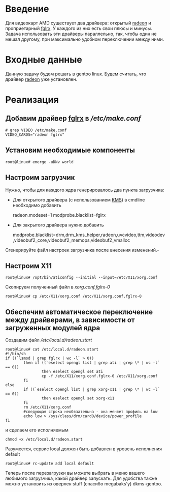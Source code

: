 # Введение

Для видеокарт AMD существует два драйвера: открытый
[radeon](http://en.gentoo-wiki.com/wiki/Radeon) и проприетарный
[fglrx](http://en.gentoo-wiki.com/wiki/Fglrx). У каждого из них есть
свои плюсы и минусы. Задача использовать эти драйверы параллельно,
так, чтобы один не мешал другому, при максимально удобном переключении
между ними.

# Входные данные

Данную задачу будем решать в gentoo linux. Будем считать, что драйвер
[radeon](http://en.gentoo-wiki.com/wiki/Radeon) уже установлен.

# Реализация

## Добавим драйвер [fglrx](http://en.gentoo-wiki.com/wiki/Fglrx) в */etc/make.conf*

    # grep VIDEO /etc/make.conf
    VIDEO_CARDS="radeon fglrx"

## Установим необходимые компоненты

    root@linux# emerge -uDNv world

## Настроим загрузчик

Нужно, чтобы для каждого ядра генерировалось два пункта загрузчика:

  - Для открытого драйвера (с использованием
    [KMS](https://wiki.archlinux.org/index.php/Kernel_Mode_Setting)) в
    cmdline необходимо добавить


    radeon.modeset=1 modprobe.blacklist=fglrx

  - Для закрытого драйвера нужно добавить


    modprobe.blacklist=drm,drm_kms_helper,radeon,uvcvideo,ttm,videodev,videobuf2_core,videobuf2_memops,videobuf2_vmalloc

Сгенерируйте файл настроек загрузчика после внесения изменений.-

## Настроим X11

    root@linux# /opt/bin/aticonfig --initial --input=/etc/X11/xorg.conf

Скопируем полученный файл в *xorg.conf.fglrx-0*

    root@linux# cp /etc/X11/xorg.conf /etc/X11/xorg.conf.fglrx-0

## Обеспечим автоматическое переключение между драйверами, в зависимости от загруженных модулей ядра

Создадим файл */etc/local.d/radeon.start*

    root@linux# cat /etc/local.d/radeon.start
    #!/bin/sh
    if ((`lsmod | grep fglrx | wc -l` > 0))
            then if ((`eselect opengl list | grep ati | grep \* | wc -l` == 0))
                    then eselect opengl set ati
                    cp -f /etc/X11/xorg.conf.fglrx-0 /etc/X11/xorg.conf
            fi
    else
            if ((`eselect opengl list | grep xorg-x11 | grep \* | wc -l` == 0))
                    then eselect opengl set xorg-x11
            fi
            rm /etc/X11/xorg.conf
            #следующая строка необязательна - она меняет профиль на low
            echo low > /sys/class/drm/card0/device/power_profile
    fi

и сделаем его исполняемым

    chmod +x /etc/local.d/radeon.start

Разумеется, сервис local должен быть добавлен в уровень исполнения
default

    root@linux# rc-update add local default

Теперь после перезагрузки вы можете выбрать в меню вашего любимого
загрузчика, какой драйвер запускать. Для удобства также можно
установить из оверлея stuff (спасибо megabaks'у) dkms-gentoo.